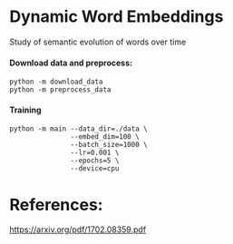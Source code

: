 # Dynamic Word Embeddings
Study of semantic evolution of words over time


#### Download data and preprocess:
```
python -m download_data
python -m preprocess_data
```

#### Training
```
python -m main --data_dir=./data \
               --embed_dim=100 \
               --batch_size=1000 \
               --lr=0.001 \
               --epochs=5 \
               --device=cpu
```

# References:
https://arxiv.org/pdf/1702.08359.pdf

